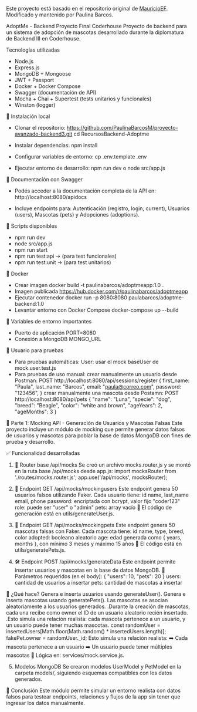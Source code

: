 Este proyecto está basado en el repositorio original de [MauricioEF](https://github.com/usuario-original).
Modificado y mantenido por Paulina Barcos.

AdoptMe - Backend Proyecto Final Coderhouse
Proyecto de backend para un sistema de adopción de mascotas desarrollado durante la diplomatura de Backend III en Coderhouse.

Tecnologías utilizadas

- Node.js
- Express.js
- MongoDB + Mongoose
- JWT + Passport
- Docker + Docker Compose
- Swagger (documentación de API)
- Mocha + Chai + Supertest (tests unitarios y funcionales)
- Winston (logger)

📌 Instalación local

- Clonar el repositorio:
  https://github.com/PaulinaBarcosM/proyecto-avanzado-backend3.git
  cd RecursosBackend-Adoptme

- Instalar dependencias:
  npm install

- Configurar variables de entorno:
  cp .env.template .env

- Ejecutar entorno de desarrollo:
  npm run dev o node src/app.js

📌 Documentación con Swagger

- Podés acceder a la documentación completa de la API en:
  http://localhost:8080/apidocs

- Incluye endpoints para:
  Autenticación (registro, login, current), Usuarios (users), Mascotas (pets) y Adopciones (adoptions).

📌 Scripts disponibles

- npm run dev
- node src/app.js
- npm run start
- npm run test:api -> (para test funcionales)
- npm run test:unit -> (para test unitarios)

📌 Docker

- Crear imagen
  docker build -t paulinabarcos/adoptmeapp:1.0 .
- Imagen publicada
  https://hub.docker.com/r/paulinabarcos/adoptmeapp
- Ejecutar contenedor
  docker run -p 8080:8080 paulabarcos/adoptme-backend:1.0
- Levantar entorno con Docker Compose
  docker-compose up --build

📌 Variables de entorno importantes

- Puerto de aplicación
  PORT=8080
- Conexión a MongoDB
  MONGO_URL

📌 Usuario para pruebas

- Para pruebas automáticas:
  User:
  usar el mock baseUser de mock.user.test.js
- Para pruebas de uso manual:
  crear manualmente un usuario desde Postman: POST http://localhost:8080/api/sessions/register
  {
  first_name: "Paula",
  last_name: "Barcos",
  email: "paula@correo.com",
  password: "123456",
  }
  crear manualmente una mascota desde Postamn: POST http://localhost:8080/api/pets
  {
  "name": "Luna",
  "specie": "dog",
  "breed": "Beagle",
  "color": "white and brown",
  "ageYears": 2,
  "ageMonths": 3
  }

🐶 Parte 1: Mocking API - Generación de Usuarios y Mascotas Falsas
Este proyecto incluye un módulo de mocking que permite generar datos falsos de usuarios y mascotas para poblar la base de datos MongoDB con fines de prueba y desarrollo.

✅ Funcionalidad desarrolladas

1. 🔗 Router base /api/mocks
   Se creó un archivo mocks.router.js y se montó en la ruta base /api/mocks desde app.js:
   import mocksRouter from './routes/mocks.router.js';
   app.use('/api/mocks', mocksRouter);

2. 🧍 Endpoint GET /api/mocks/mockingusers
   Este endpoint genera 50 usuarios falsos utilizando Faker.
   Cada usuario tiene:
   id
   name, last_name
   email, phone
   password: encriptada con bcrypt, valor fijo "coder123"
   role: puede ser "user" o "admin"
   pets: array vacío
   📁 El código de generación está en utils/generateUser.js.

3. 🐾 Endpoint GET /api/mocks/mockingpets
   Este endpoint genera 50 mascotas falsas con Faker.
   Cada mascota tiene:
   id
   name, type, breed, color
   adopted: booleano aleatorio
   age: edad generada como { years, months }, con mínimo 3 meses y máximo 15 años
   📁 El código está en utils/generatePets.js.

4. 🛠️ Endpoint POST /api/mocks/generateData
   Este endpoint permite insertar usuarios y mascotas en la base de datos MongoDB.
   🔧 Parámetros requeridos (en el body):
   {
   "users": 10,
   "pets": 20
   }
   users: cantidad de usuarios a insertar
   pets: cantidad de mascotas a insertar

🧠 ¿Qué hace?
Genera e inserta usuarios usando generateUser().
Genera e inserta mascotas usando generatePets().
Las mascotas se asocian aleatoriamente a los usuarios generados.
.Durante la creación de mascotas, cada una recibe como owner el ID de un usuario aleatorio recién insertado.
.Esto simula una relación realista: cada mascota pertenece a un usuario, y un usuario puede tener muchas mascotas.
const randomUser = insertedUsers[Math.floor(Math.random() * insertedUsers.length)];
fakePet.owner = randomUser.\_id;
Esto simula una relación realista:
➡️ Cada mascota pertenece a un usuario
➡️ Un usuario puede tener múltiples mascotas
📁 Lógica en: services/mock.service.js.

5. Modelos MongoDB
   Se crearon modelos UserModel y PetModel en la carpeta models/, siguiendo esquemas compatibles con los datos generados.

📌 Conclusión
Este módulo permite simular un entorno realista con datos falsos para testear endpoints, relaciones y flujos de la app sin tener que ingresar los datos manualmente.
